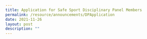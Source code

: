 ```yaml
---
title: Application for Safe Sport Disciplinary Panel Members
permalink: /resource/announcements/DPApplication
date: 2021-11-26
layout: post
description: ""
---
```



